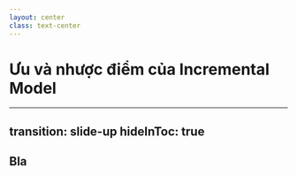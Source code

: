 ```yaml
---
layout: center
class: text-center
---
```


# Ưu và nhược điểm của Incremental Model

---
transition: slide-up
hideInToc: true
---

## Bla
